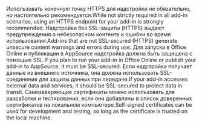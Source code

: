 <span data-ttu-id="f4e8d-101">Использовать конечную точку HTTPS для надстройки не обязательно, но настоятельно рекомендуется.</span><span class="sxs-lookup"><span data-stu-id="f4e8d-101">While not strictly required in all add-in scenarios, using an HTTPS endpoint for your add-in is strongly recommended.</span></span> <span data-ttu-id="f4e8d-102">Надстройки без SSL-защиты (HTTPS) выдают предупреждения о небезопасном контенте и ошибки во время использования.</span><span class="sxs-lookup"><span data-stu-id="f4e8d-102">Add-ins that are not SSL-secured (HTTPS) generate unsecure content warnings and errors during use.</span></span> <span data-ttu-id="f4e8d-103">Для запуска в Office Online и публикации в AppSource надстройка должна быть защищена с помощью SSL.</span><span class="sxs-lookup"><span data-stu-id="f4e8d-103">If you plan to run your add-in in Office Online or publish your add-in to AppSource, it must be SSL-secured.</span></span> <span data-ttu-id="f4e8d-104">Если надстройка получает данные из внешнего источника, она должна использовать SSL-соединение для защиты данных при передаче.</span><span class="sxs-lookup"><span data-stu-id="f4e8d-104">If your add-in accesses external data and services, it should be SSL-secured to protect data in transit.</span></span> <span data-ttu-id="f4e8d-105">Самозаверяющие сертификаты можно использовать для разработки и тестирования, если они добавлены в список доверенных сертификатов на локальном компьютере.</span><span class="sxs-lookup"><span data-stu-id="f4e8d-105">Self-signed certificates can be used for development and testing, so long as the certificate is trusted on the local machine.</span></span>

